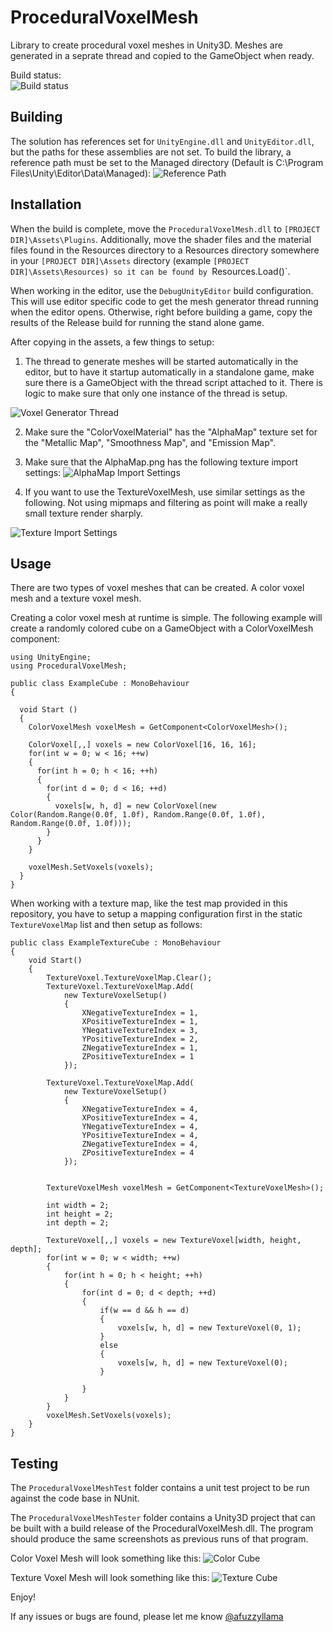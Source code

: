 # ProceduralVoxelMesh
Library to create procedural voxel meshes in Unity3D.  Meshes are generated in a seprate thread and copied to the GameObject when ready.

Build status:<br />
![Build status](../../..//Screenshots/blob/master/ProceduralVoxelMeshStatus.png?raw=true "Build status")

## Building
The solution has references set for `UnityEngine.dll` and `UnityEditor.dll`, but the paths for these assemblies are not set. To build the library, a reference path must be set to the Managed directory (Default is C:\Program Files\Unity\Editor\Data\Managed):
![Reference Path](../../../Screenshots/blob/master/VoxelMeshReferencePath.png?raw=true "Reference Path")

## Installation
When the build is complete, move the `ProceduralVoxelMesh.dll` to `[PROJECT DIR]\Assets\Plugins`.  Additionally, move the shader files and the material files found in the Resources directory to a Resources directory somewhere in your `[PROJECT DIR]\Assets` directory (example `[PROJECT DIR]\Assets\Resources) so it can be found by `Resources.Load()`.

When working in the editor, use the `DebugUnityEditor` build configuration.  This will use editor specific code to get the mesh generator thread running when the editor opens.  Otherwise, right before building a game, copy the results of the Release build for running the stand alone game.

After copying in the assets, a few things to setup:

1. The thread to generate meshes will be started automatically in the editor, but to have it startup automatically in a standalone game, make sure there is a GameObject with the thread script attached to it.  There is logic to make sure that only one instance of the thread is setup.

![Voxel Generator Thread](../../../Screenshots/blob/master/VoxelThreadSetup.png?raw=true)

2. Make sure the "ColorVoxelMaterial" has the "AlphaMap" texture set for the "Metallic Map", "Smoothness Map", and "Emission Map".


3. Make sure that the AlphaMap.png has the following texture import settings:
![AlphaMap Import Settings](../../../Screenshots/blob/master/AlphaMapImport.png?raw=true "AlphaMap Import Settings")

4. If you want to use the TextureVoxelMesh, use similar settings as the following.  Not using mipmaps and filtering as point will make a really small texture render sharply.

![Texture Import Settings](../../../Screenshots/blob/master/TextureVoxelSetup.png?raw=true "Texture Import Settings")

## Usage
There are two types of voxel meshes that can be created.  A color voxel mesh and a texture voxel mesh.

Creating a color voxel mesh at runtime is simple.  The following example will create a randomly colored cube on a GameObject with a ColorVoxelMesh component:

```
using UnityEngine;
using ProceduralVoxelMesh;

public class ExampleCube : MonoBehaviour 
{

  void Start ()
  {
    ColorVoxelMesh voxelMesh = GetComponent<ColorVoxelMesh>();

    ColorVoxel[,,] voxels = new ColorVoxel[16, 16, 16];
    for(int w = 0; w < 16; ++w)
    {
      for(int h = 0; h < 16; ++h)
      {
        for(int d = 0; d < 16; ++d)
        {
          voxels[w, h, d] = new ColorVoxel(new Color(Random.Range(0.0f, 1.0f), Random.Range(0.0f, 1.0f), Random.Range(0.0f, 1.0f)));
        }
      }
    }

    voxelMesh.SetVoxels(voxels);
  }
}
```

When working with a texture map, like the test map provided in this repository, you have to setup a mapping configuration first in the static `TextureVoxelMap` list and then setup as follows:

```
public class ExampleTextureCube : MonoBehaviour
{
	void Start()
	{
		TextureVoxel.TextureVoxelMap.Clear();
		TextureVoxel.TextureVoxelMap.Add(
			new TextureVoxelSetup()
			{
				XNegativeTextureIndex = 1,
				XPositiveTextureIndex = 1,
				YNegativeTextureIndex = 3,
				YPositiveTextureIndex = 2,
				ZNegativeTextureIndex = 1,
				ZPositiveTextureIndex = 1
			});

		TextureVoxel.TextureVoxelMap.Add(
			new TextureVoxelSetup()
			{
				XNegativeTextureIndex = 4,
				XPositiveTextureIndex = 4,
				YNegativeTextureIndex = 4,
				YPositiveTextureIndex = 4,
				ZNegativeTextureIndex = 4,
				ZPositiveTextureIndex = 4
			});
	
	
		TextureVoxelMesh voxelMesh = GetComponent<TextureVoxelMesh>();
	
		int width = 2;
		int height = 2;
		int depth = 2;

		TextureVoxel[,,] voxels = new TextureVoxel[width, height, depth];
		for(int w = 0; w < width; ++w)
		{
			for(int h = 0; h < height; ++h)
			{
				for(int d = 0; d < depth; ++d)
				{
					if(w == d && h == d)
					{
						voxels[w, h, d] = new TextureVoxel(0, 1);
					}
					else
					{
						voxels[w, h, d] = new TextureVoxel(0);
					}

				}
			}
		}
		voxelMesh.SetVoxels(voxels);
	}
}
```

## Testing
The `ProceduralVoxelMeshTest` folder contains a unit test project to be run against the code base in NUnit.


The `ProceduralVoxelMeshTester` folder contains a Unity3D project that can be built with a build release of the ProceduralVoxelMesh.dll. The program should produce the same screenshots as previous runs of that program.

Color Voxel Mesh will look something like this:
![Color Cube](../../../Screenshots/blob/master/ColorCube.png?raw=true "Color Cube")

Texture Voxel Mesh will look something like this:
![Texture Cube](../../../Screenshots/blob/master/TextureCube.png?raw=true "Texture Cube")

Enjoy!  

If any issues or bugs are found, please let me know [@afuzzyllama](https://twitter.com/afuzzyllama)



